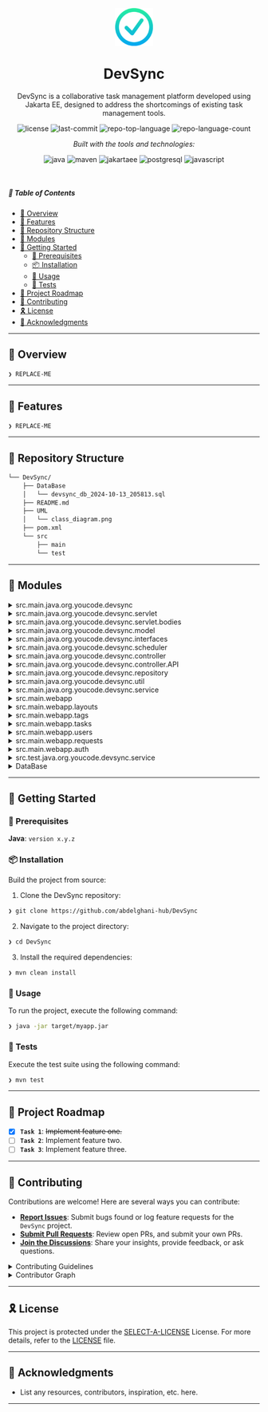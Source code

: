 <p align="center">
    <img src="https://raw.githubusercontent.com/abdelghani1002/Taskify-Frontend/refs/heads/main/src/assets/logo.png" align="center" width="15%">
</p>

<p align="center">
    <h1 align="center">DevSync</h1>
</p>

<p align="center">
    DevSync is a collaborative task management platform developed using Jakarta EE, designed to address the shortcomings of existing task management tools.
</p>

<p align="center">
	<img src="https://img.shields.io/github/license/abdelghani-hub/DevSync?style=flat&logo=opensourceinitiative&logoColor=white&color=0080ff" alt="license">
	<img src="https://img.shields.io/github/last-commit/abdelghani-hub/DevSync?style=flat&logo=git&logoColor=white&color=0080ff" alt="last-commit">
	<img src="https://img.shields.io/github/languages/top/abdelghani-hub/DevSync?style=flat&color=0080ff" alt="repo-top-language">
	<img src="https://img.shields.io/github/languages/count/abdelghani-hub/DevSync?style=flat&color=0080ff" alt="repo-language-count">
</p>
<p align="center">
		<em>Built with the tools and technologies:</em>
</p>
<p align="center">
	<img src="https://img.shields.io/badge/java-%23ED8B00.svg?style=flat&logo=openjdk&logoColor=white" alt="java">
    <img src="https://img.shields.io/badge/maven-%23C71A36.svg?style=flat&logo=apachemaven&logoColor=white" alt="maven">
    <img src="https://img.shields.io/badge/jakartaee-%23FF631E.svg?style=flat&logo=jakartaee&logoColor=white" alt="jakartaee">
    <img src="https://img.shields.io/badge/postgresql-%23336791.svg?style=flat&logo=postgresql&logoColor=white" alt="postgresql">
    <img src="https://img.shields.io/badge/JavaScript-F7DF1E?logo=javascript&logoColor=000&style=flat" alt="javascript">
</p>

<br>

##### 🔗 Table of Contents

- [📍 Overview](#-overview)
- [👾 Features](#-features)
- [📂 Repository Structure](#-repository-structure)
- [🧩 Modules](#-modules)
- [🚀 Getting Started](#-getting-started)
    - [🔖 Prerequisites](#-prerequisites)
    - [📦 Installation](#-installation)
    - [🤖 Usage](#-usage)
    - [🧪 Tests](#-tests)
- [📌 Project Roadmap](#-project-roadmap)
- [🤝 Contributing](#-contributing)
- [🎗 License](#-license)
- [🙌 Acknowledgments](#-acknowledgments)

---

## 📍 Overview

<code>❯ REPLACE-ME</code>

---

## 👾 Features

<code>❯ REPLACE-ME</code>

---

## 📂 Repository Structure

```sh
└── DevSync/
    ├── DataBase
    │   └── devsync_db_2024-10-13_205813.sql
    ├── README.md
    ├── UML
    │   └── class_diagram.png
    ├── pom.xml
    └── src
        ├── main
        └── test
```

---

## 🧩 Modules

<details closed><summary>src.main.java.org.youcode.devsync</summary>

| File                                                                                                                                     | Summary                   |
|------------------------------------------------------------------------------------------------------------------------------------------|---------------------------|
| [AppContextListener.java](https://github.com/abdelghani-hub/DevSync/blob/main/src/main/java/org/youcode/devsync/AppContextListener.java) | <code>❯ REPLACE-ME</code> |

</details>

<details closed><summary>src.main.java.org.youcode.devsync.servlet</summary>

| File                                                                                                                                       | Summary                   |
|--------------------------------------------------------------------------------------------------------------------------------------------|---------------------------|
| [TaskAPIResource.java](https://github.com/abdelghani-hub/DevSync/blob/main/src/main/java/org/youcode/devsync/servlet/TaskAPIResource.java) | <code>❯ REPLACE-ME</code> |
| [UserServlet.java](https://github.com/abdelghani-hub/DevSync/blob/main/src/main/java/org/youcode/devsync/servlet/UserServlet.java)         | <code>❯ REPLACE-ME</code> |
| [TaskServlet.java](https://github.com/abdelghani-hub/DevSync/blob/main/src/main/java/org/youcode/devsync/servlet/TaskServlet.java)         | <code>❯ REPLACE-ME</code> |
| [RequestServlet.java](https://github.com/abdelghani-hub/DevSync/blob/main/src/main/java/org/youcode/devsync/servlet/RequestServlet.java)   | <code>❯ REPLACE-ME</code> |
| [MyServlet.java](https://github.com/abdelghani-hub/DevSync/blob/main/src/main/java/org/youcode/devsync/servlet/MyServlet.java)             | <code>❯ REPLACE-ME</code> |
| [TagServlet.java](https://github.com/abdelghani-hub/DevSync/blob/main/src/main/java/org/youcode/devsync/servlet/TagServlet.java)           | <code>❯ REPLACE-ME</code> |

</details>

<details closed><summary>src.main.java.org.youcode.devsync.servlet.bodies</summary>

| File                                                                                                                                                          | Summary                   |
|---------------------------------------------------------------------------------------------------------------------------------------------------------------|---------------------------|
| [TaskFilterRequestBody.java](https://github.com/abdelghani-hub/DevSync/blob/main/src/main/java/org/youcode/devsync/servlet/bodies/TaskFilterRequestBody.java) | <code>❯ REPLACE-ME</code> |

</details>

<details closed><summary>src.main.java.org.youcode.devsync.model</summary>

| File                                                                                                                                 | Summary                   |
|--------------------------------------------------------------------------------------------------------------------------------------|---------------------------|
| [TaskStatus.java](https://github.com/abdelghani-hub/DevSync/blob/main/src/main/java/org/youcode/devsync/model/TaskStatus.java)       | <code>❯ REPLACE-ME</code> |
| [RequestStatus.java](https://github.com/abdelghani-hub/DevSync/blob/main/src/main/java/org/youcode/devsync/model/RequestStatus.java) | <code>❯ REPLACE-ME</code> |
| [User.java](https://github.com/abdelghani-hub/DevSync/blob/main/src/main/java/org/youcode/devsync/model/User.java)                   | <code>❯ REPLACE-ME</code> |
| [Request.java](https://github.com/abdelghani-hub/DevSync/blob/main/src/main/java/org/youcode/devsync/model/Request.java)             | <code>❯ REPLACE-ME</code> |
| [Tag.java](https://github.com/abdelghani-hub/DevSync/blob/main/src/main/java/org/youcode/devsync/model/Tag.java)                     | <code>❯ REPLACE-ME</code> |
| [Token.java](https://github.com/abdelghani-hub/DevSync/blob/main/src/main/java/org/youcode/devsync/model/Token.java)                 | <code>❯ REPLACE-ME</code> |
| [RequestType.java](https://github.com/abdelghani-hub/DevSync/blob/main/src/main/java/org/youcode/devsync/model/RequestType.java)     | <code>❯ REPLACE-ME</code> |
| [Task.java](https://github.com/abdelghani-hub/DevSync/blob/main/src/main/java/org/youcode/devsync/model/Task.java)                   | <code>❯ REPLACE-ME</code> |
| [UserRole.java](https://github.com/abdelghani-hub/DevSync/blob/main/src/main/java/org/youcode/devsync/model/UserRole.java)           | <code>❯ REPLACE-ME</code> |

</details>

<details closed><summary>src.main.java.org.youcode.devsync.interfaces</summary>

| File                                                                                                                                                  | Summary                   |
|-------------------------------------------------------------------------------------------------------------------------------------------------------|---------------------------|
| [RepositoryInterface.java](https://github.com/abdelghani-hub/DevSync/blob/main/src/main/java/org/youcode/devsync/interfaces/RepositoryInterface.java) | <code>❯ REPLACE-ME</code> |

</details>

<details closed><summary>src.main.java.org.youcode.devsync.scheduler</summary>

| File                                                                                                                                                     | Summary                   |
|----------------------------------------------------------------------------------------------------------------------------------------------------------|---------------------------|
| [TokenSchedular.java](https://github.com/abdelghani-hub/DevSync/blob/main/src/main/java/org/youcode/devsync/scheduler/TokenSchedular.java)               | <code>❯ REPLACE-ME</code> |
| [OverdueTasksScheduler.java](https://github.com/abdelghani-hub/DevSync/blob/main/src/main/java/org/youcode/devsync/scheduler/OverdueTasksScheduler.java) | <code>❯ REPLACE-ME</code> |

</details>

<details closed><summary>src.main.java.org.youcode.devsync.controller</summary>

| File                                                                                                                                              | Summary                   |
|---------------------------------------------------------------------------------------------------------------------------------------------------|---------------------------|
| [TaskController.java](https://github.com/abdelghani-hub/DevSync/blob/main/src/main/java/org/youcode/devsync/controller/TaskController.java)       | <code>❯ REPLACE-ME</code> |
| [TagController.java](https://github.com/abdelghani-hub/DevSync/blob/main/src/main/java/org/youcode/devsync/controller/TagController.java)         | <code>❯ REPLACE-ME</code> |
| [RequestController.java](https://github.com/abdelghani-hub/DevSync/blob/main/src/main/java/org/youcode/devsync/controller/RequestController.java) | <code>❯ REPLACE-ME</code> |
| [UserController.java](https://github.com/abdelghani-hub/DevSync/blob/main/src/main/java/org/youcode/devsync/controller/UserController.java)       | <code>❯ REPLACE-ME</code> |
| [MainController.java](https://github.com/abdelghani-hub/DevSync/blob/main/src/main/java/org/youcode/devsync/controller/MainController.java)       | <code>❯ REPLACE-ME</code> |

</details>

<details closed><summary>src.main.java.org.youcode.devsync.controller.API</summary>

| File                                                                                                                                                  | Summary                   |
|-------------------------------------------------------------------------------------------------------------------------------------------------------|---------------------------|
| [TaskAPIController.java](https://github.com/abdelghani-hub/DevSync/blob/main/src/main/java/org/youcode/devsync/controller/API/TaskAPIController.java) | <code>❯ REPLACE-ME</code> |

</details>

<details closed><summary>src.main.java.org.youcode.devsync.repository</summary>

| File                                                                                                                                              | Summary                   |
|---------------------------------------------------------------------------------------------------------------------------------------------------|---------------------------|
| [TagRepository.java](https://github.com/abdelghani-hub/DevSync/blob/main/src/main/java/org/youcode/devsync/repository/TagRepository.java)         | <code>❯ REPLACE-ME</code> |
| [TaskRepository.java](https://github.com/abdelghani-hub/DevSync/blob/main/src/main/java/org/youcode/devsync/repository/TaskRepository.java)       | <code>❯ REPLACE-ME</code> |
| [RequestRepository.java](https://github.com/abdelghani-hub/DevSync/blob/main/src/main/java/org/youcode/devsync/repository/RequestRepository.java) | <code>❯ REPLACE-ME</code> |
| [UserRepository.java](https://github.com/abdelghani-hub/DevSync/blob/main/src/main/java/org/youcode/devsync/repository/UserRepository.java)       | <code>❯ REPLACE-ME</code> |
| [TokenRepository.java](https://github.com/abdelghani-hub/DevSync/blob/main/src/main/java/org/youcode/devsync/repository/TokenRepository.java)     | <code>❯ REPLACE-ME</code> |

</details>

<details closed><summary>src.main.java.org.youcode.devsync.util</summary>

| File                                                                                                                                                | Summary                   |
|-----------------------------------------------------------------------------------------------------------------------------------------------------|---------------------------|
| [StringUtil.java](https://github.com/abdelghani-hub/DevSync/blob/main/src/main/java/org/youcode/devsync/util/StringUtil.java)                       | <code>❯ REPLACE-ME</code> |
| [EntityManagerProvider.java](https://github.com/abdelghani-hub/DevSync/blob/main/src/main/java/org/youcode/devsync/util/EntityManagerProvider.java) | <code>❯ REPLACE-ME</code> |

</details>

<details closed><summary>src.main.java.org.youcode.devsync.service</summary>

| File                                                                                                                                     | Summary                   |
|------------------------------------------------------------------------------------------------------------------------------------------|---------------------------|
| [TokenService.java](https://github.com/abdelghani-hub/DevSync/blob/main/src/main/java/org/youcode/devsync/service/TokenService.java)     | <code>❯ REPLACE-ME</code> |
| [RequestService.java](https://github.com/abdelghani-hub/DevSync/blob/main/src/main/java/org/youcode/devsync/service/RequestService.java) | <code>❯ REPLACE-ME</code> |
| [TaskService.java](https://github.com/abdelghani-hub/DevSync/blob/main/src/main/java/org/youcode/devsync/service/TaskService.java)       | <code>❯ REPLACE-ME</code> |
| [TagService.java](https://github.com/abdelghani-hub/DevSync/blob/main/src/main/java/org/youcode/devsync/service/TagService.java)         | <code>❯ REPLACE-ME</code> |
| [UserService.java](https://github.com/abdelghani-hub/DevSync/blob/main/src/main/java/org/youcode/devsync/service/UserService.java)       | <code>❯ REPLACE-ME</code> |

</details>

<details closed><summary>src.main.webapp</summary>

| File                                                                                                 | Summary                   |
|------------------------------------------------------------------------------------------------------|---------------------------|
| [index.jsp](https://github.com/abdelghani-hub/DevSync/blob/main/src/main/webapp/index.jsp)           | <code>❯ REPLACE-ME</code> |
| [notFound.jsp](https://github.com/abdelghani-hub/DevSync/blob/main/src/main/webapp/notFound.jsp)     | <code>❯ REPLACE-ME</code> |
| [statistics.jsp](https://github.com/abdelghani-hub/DevSync/blob/main/src/main/webapp/statistics.jsp) | <code>❯ REPLACE-ME</code> |

</details>

<details closed><summary>src.main.webapp.layouts</summary>

| File                                                                                                 | Summary                   |
|------------------------------------------------------------------------------------------------------|---------------------------|
| [footer.jsp](https://github.com/abdelghani-hub/DevSync/blob/main/src/main/webapp/layouts/footer.jsp) | <code>❯ REPLACE-ME</code> |
| [header.jsp](https://github.com/abdelghani-hub/DevSync/blob/main/src/main/webapp/layouts/header.jsp) | <code>❯ REPLACE-ME</code> |

</details>

<details closed><summary>src.main.webapp.tags</summary>

| File                                                                                              | Summary                   |
|---------------------------------------------------------------------------------------------------|---------------------------|
| [index.jsp](https://github.com/abdelghani-hub/DevSync/blob/main/src/main/webapp/tags/index.jsp)   | <code>❯ REPLACE-ME</code> |
| [edit.jsp](https://github.com/abdelghani-hub/DevSync/blob/main/src/main/webapp/tags/edit.jsp)     | <code>❯ REPLACE-ME</code> |
| [create.jsp](https://github.com/abdelghani-hub/DevSync/blob/main/src/main/webapp/tags/create.jsp) | <code>❯ REPLACE-ME</code> |

</details>

<details closed><summary>src.main.webapp.tasks</summary>

| File                                                                                               | Summary                   |
|----------------------------------------------------------------------------------------------------|---------------------------|
| [index.jsp](https://github.com/abdelghani-hub/DevSync/blob/main/src/main/webapp/tasks/index.jsp)   | <code>❯ REPLACE-ME</code> |
| [assign.jsp](https://github.com/abdelghani-hub/DevSync/blob/main/src/main/webapp/tasks/assign.jsp) | <code>❯ REPLACE-ME</code> |
| [edit.jsp](https://github.com/abdelghani-hub/DevSync/blob/main/src/main/webapp/tasks/edit.jsp)     | <code>❯ REPLACE-ME</code> |
| [create.jsp](https://github.com/abdelghani-hub/DevSync/blob/main/src/main/webapp/tasks/create.jsp) | <code>❯ REPLACE-ME</code> |

</details>

<details closed><summary>src.main.webapp.users</summary>

| File                                                                                             | Summary                   |
|--------------------------------------------------------------------------------------------------|---------------------------|
| [index.jsp](https://github.com/abdelghani-hub/DevSync/blob/main/src/main/webapp/users/index.jsp) | <code>❯ REPLACE-ME</code> |
| [edit.jsp](https://github.com/abdelghani-hub/DevSync/blob/main/src/main/webapp/users/edit.jsp)   | <code>❯ REPLACE-ME</code> |

</details>

<details closed><summary>src.main.webapp.requests</summary>

| File                                                                                                | Summary                   |
|-----------------------------------------------------------------------------------------------------|---------------------------|
| [index.jsp](https://github.com/abdelghani-hub/DevSync/blob/main/src/main/webapp/requests/index.jsp) | <code>❯ REPLACE-ME</code> |

</details>

<details closed><summary>src.main.webapp.auth</summary>

| File                                                                                                  | Summary                   |
|-------------------------------------------------------------------------------------------------------|---------------------------|
| [login.jsp](https://github.com/abdelghani-hub/DevSync/blob/main/src/main/webapp/auth/login.jsp)       | <code>❯ REPLACE-ME</code> |
| [register.jsp](https://github.com/abdelghani-hub/DevSync/blob/main/src/main/webapp/auth/register.jsp) | <code>❯ REPLACE-ME</code> |

</details>

<details closed><summary>src.test.java.org.youcode.devsync.service</summary>

| File                                                                                                                                       | Summary                   |
|--------------------------------------------------------------------------------------------------------------------------------------------|---------------------------|
| [UserServiceTest.java](https://github.com/abdelghani-hub/DevSync/blob/main/src/test/java/org/youcode/devsync/service/UserServiceTest.java) | <code>❯ REPLACE-ME</code> |
| [TagServiceTest.java](https://github.com/abdelghani-hub/DevSync/blob/main/src/test/java/org/youcode/devsync/service/TagServiceTest.java)   | <code>❯ REPLACE-ME</code> |

</details>

<details closed><summary>DataBase</summary>

| File                                                                                                                              | Summary                   |
|-----------------------------------------------------------------------------------------------------------------------------------|---------------------------|
| [devsync_db_2024-10-13_205813.sql](https://github.com/abdelghani-hub/DevSync/blob/main/DataBase/devsync_db_2024-10-13_205813.sql) | <code>❯ REPLACE-ME</code> |

</details>

---

## 🚀 Getting Started

### 🔖 Prerequisites

**Java**: `version x.y.z`

### 📦 Installation

Build the project from source:

1. Clone the DevSync repository:

```sh
❯ git clone https://github.com/abdelghani-hub/DevSync
```

2. Navigate to the project directory:

```sh
❯ cd DevSync
```

3. Install the required dependencies:

```sh
❯ mvn clean install
```

### 🤖 Usage

To run the project, execute the following command:

```sh
❯ java -jar target/myapp.jar
```

### 🧪 Tests

Execute the test suite using the following command:

```sh
❯ mvn test
```

---

## 📌 Project Roadmap

- [X] **`Task 1`**: <strike>Implement feature one.</strike>
- [ ] **`Task 2`**: Implement feature two.
- [ ] **`Task 3`**: Implement feature three.

---

## 🤝 Contributing

Contributions are welcome! Here are several ways you can contribute:

- **[Report Issues](https://github.com/abdelghani-hub/DevSync/issues)**: Submit bugs found or log feature requests for
  the `DevSync` project.
- **[Submit Pull Requests](https://github.com/abdelghani-hub/DevSync/blob/main/CONTRIBUTING.md)**: Review open PRs, and
  submit your own PRs.
- **[Join the Discussions](https://github.com/abdelghani-hub/DevSync/discussions)**: Share your insights, provide
  feedback, or ask questions.

<details closed>
<summary>Contributing Guidelines</summary>

1. **Fork the Repository**: Start by forking the project repository to your github account.
2. **Clone Locally**: Clone the forked repository to your local machine using a git client.
   ```sh
   git clone https://github.com/abdelghani-hub/DevSync
   ```
3. **Create a New Branch**: Always work on a new branch, giving it a descriptive name.
   ```sh
   git checkout -b new-feature-x
   ```
4. **Make Your Changes**: Develop and test your changes locally.
5. **Commit Your Changes**: Commit with a clear message describing your updates.
   ```sh
   git commit -m 'Implemented new feature x.'
   ```
6. **Push to github**: Push the changes to your forked repository.
   ```sh
   git push origin new-feature-x
   ```
7. **Submit a Pull Request**: Create a PR against the original project repository. Clearly describe the changes and
   their motivations.
8. **Review**: Once your PR is reviewed and approved, it will be merged into the main branch. Congratulations on your
   contribution!

</details>

<details closed>
<summary>Contributor Graph</summary>
<br>
<p align="left">
   <a href="https://github.com{/abdelghani-hub/DevSync/}graphs/contributors">
      <img src="https://contrib.rocks/image?repo=abdelghani-hub/DevSync">
   </a>
</p>
</details>

---

## 🎗 License

This project is protected under the [SELECT-A-LICENSE](https://choosealicense.com/licenses) License. For more details,
refer to the [LICENSE](https://choosealicense.com/licenses/) file.

---

## 🙌 Acknowledgments

- List any resources, contributors, inspiration, etc. here.

---